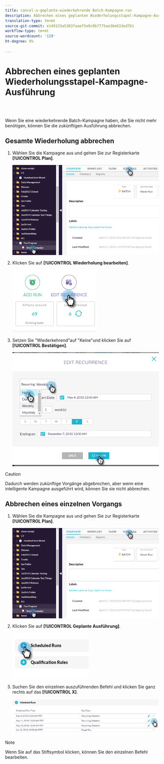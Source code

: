 ```yaml
---
title: cancel-a-geplante-wiederkehrende Batch-Kampagne-run
description: Abbrechen eines geplanten Wiederholungsstapel-Kampagne-Ausführung
translation-type: tm+mt
source-git-commit: e149133a5383faaef5e9c9b7775ae36e633ed7b1
workflow-type: tm+mt
source-wordcount: '129'
ht-degree: 0%

---
```



# Abbrechen eines geplanten Wiederholungsstapel-Kampagne-Ausführung

<br> 

Wenn Sie eine wiederkehrende Batch-Kampagne haben, die Sie nicht mehr benötigen, können Sie die zukünftigen Ausführung abbrechen.

## Gesamte Wiederholung abbrechen

1. Wählen Sie die Kampagne aus und gehen Sie zur Registerkarte **[!UICONTROL Plan]**.

   ![Bild eins](/help/sky/assets/smart-campaigns/cancel-a-scheduled-recurring-batch-campaign-run/cancel-a-scheduled-recurring-batch-campaign-run-1.png)

1. Klicken Sie auf **[!UICONTROL Wiederholung bearbeiten]**.

   ![Bild zwei](/help/sky/assets/smart-campaigns/cancel-a-scheduled-recurring-batch-campaign-run/cancel-a-scheduled-recurring-batch-campaign-run-2.png)

1. Setzen Sie &quot;Wiederkehrend&quot;auf &quot;Keine&quot;und klicken Sie auf **[!UICONTROL Bestätigen]**.

   ![Bild drei](/help/sky/assets/smart-campaigns/cancel-a-scheduled-recurring-batch-campaign-run/cancel-a-scheduled-recurring-batch-campaign-run-3.png)

>[!CAUTION]
>
>Dadurch werden zukünftige Vorgänge abgebrochen, aber wenn eine intelligente Kampagne ausgeführt wird, können Sie sie nicht abbrechen.

## Abbrechen eines einzelnen Vorgangs

1. Wählen Sie die Kampagne aus und gehen Sie zur Registerkarte **[!UICONTROL Plan]**.

   ![Bild vier](/help/sky/assets/smart-campaigns/cancel-a-scheduled-recurring-batch-campaign-run/cancel-a-scheduled-recurring-batch-campaign-run-4.png)

1. Klicken Sie auf **[!UICONTROL Geplante Ausführung]**.

   ![Bild fünf](/help/sky/assets/smart-campaigns/cancel-a-scheduled-recurring-batch-campaign-run/cancel-a-scheduled-recurring-batch-campaign-run-5.png)

1. Suchen Sie den einzelnen auszuführenden Befehl und klicken Sie ganz rechts auf das **[!UICONTROL X]**.

   ![Bild sechs](/help/sky/assets/smart-campaigns/cancel-a-scheduled-recurring-batch-campaign-run/cancel-a-scheduled-recurring-batch-campaign-run-6.png)

>[!NOTE]
>
>Wenn Sie auf das Stiftsymbol klicken, können Sie den einzelnen Befehl bearbeiten.
